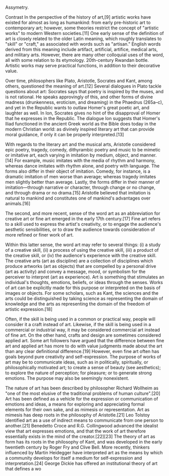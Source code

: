 Assymetry.








Contrast
In the perspective of the history of art,[9] artistic works have existed for almost as long as humankind: from early pre-historic art to contemporary art; however, some theories restrict the concept of "artistic works" to modern Western societies.[11] One early sense of the definition of art is closely related to the older Latin meaning, which roughly translates to "skill" or "craft," as associated with words such as "artisan." English words derived from this meaning include artifact, artificial, artifice, medical arts, and military arts. However, there are many other colloquial uses of the word, all with some relation to its etymology.
20th-century Rwandan bottle. Artistic works may serve practical functions, in addition to their decorative value.

Over time, philosophers like Plato, Aristotle, Socrates and Kant, among others, questioned the meaning of art.[12] Several dialogues in Plato tackle questions about art: Socrates says that poetry is inspired by the muses, and is not rational. He speaks approvingly of this, and other forms of divine madness (drunkenness, eroticism, and dreaming) in the Phaedrus (265a–c), and yet in the Republic wants to outlaw Homer's great poetic art, and laughter as well. In Ion, Socrates gives no hint of the disapproval of Homer that he expresses in the Republic. The dialogue Ion suggests that Homer's Iliad functioned in the ancient Greek world as the Bible does today in the modern Christian world: as divinely inspired literary art that can provide moral guidance, if only it can be properly interpreted.[13]

With regards to the literary art and the musical arts, Aristotle considered epic poetry, tragedy, comedy, dithyrambic poetry and music to be mimetic or imitative art, each varying in imitation by medium, object, and manner.[14] For example, music imitates with the media of rhythm and harmony, whereas dance imitates with rhythm alone, and poetry with language. The forms also differ in their object of imitation. Comedy, for instance, is a dramatic imitation of men worse than average; whereas tragedy imitates men slightly better than average. Lastly, the forms differ in their manner of imitation—through narrative or character, through change or no change, and through drama or no drama.[15] Aristotle believed that imitation is natural to mankind and constitutes one of mankind's advantages over animals.[16]

The second, and more recent, sense of the word art as an abbreviation for creative art or fine art emerged in the early 17th century.[17] Fine art refers to a skill used to express the artist's creativity, or to engage the audience's aesthetic sensibilities, or to draw the audience towards consideration of more refined or finer work of art.

Within this latter sense, the word art may refer to several things: (i) a study of a creative skill, (ii) a process of using the creative skill, (iii) a product of the creative skill, or (iv) the audience's experience with the creative skill. The creative arts (art as discipline) are a collection of disciplines which produce artworks (art as objects) that are compelled by a personal drive (art as activity) and convey a message, mood, or symbolism for the perceiver to interpret (art as experience). Art is something that stimulates an individual's thoughts, emotions, beliefs, or ideas through the senses. Works of art can be explicitly made for this purpose or interpreted on the basis of images or objects. For some scholars, such as Kant, the sciences and the arts could be distinguished by taking science as representing the domain of knowledge and the arts as representing the domain of the freedom of artistic expression.[18]

Often, if the skill is being used in a common or practical way, people will consider it a craft instead of art. Likewise, if the skill is being used in a commercial or industrial way, it may be considered commercial art instead of fine art. On the other hand, crafts and design are sometimes considered applied art. Some art followers have argued that the difference between fine art and applied art has more to do with value judgments made about the art than any clear definitional difference.[19] However, even fine art often has goals beyond pure creativity and self-expression. The purpose of works of art may be to communicate ideas, such as in politically, spiritually, or philosophically motivated art; to create a sense of beauty (see aesthetics); to explore the nature of perception; for pleasure; or to generate strong emotions. The purpose may also be seemingly nonexistent.

The nature of art has been described by philosopher Richard Wollheim as "one of the most elusive of the traditional problems of human culture".[20] Art has been defined as a vehicle for the expression or communication of emotions and ideas, a means for exploring and appreciating formal elements for their own sake, and as mimesis or representation. Art as mimesis has deep roots in the philosophy of Aristotle.[21] Leo Tolstoy identified art as a use of indirect means to communicate from one person to another.[21] Benedetto Croce and R.G. Collingwood advanced the idealist view that art expresses emotions, and that the work of art therefore essentially exists in the mind of the creator.[22][23] The theory of art as form has its roots in the philosophy of Kant, and was developed in the early twentieth century by Roger Fry and Clive Bell. More recently, thinkers influenced by Martin Heidegger have interpreted art as the means by which a community develops for itself a medium for self-expression and interpretation.[24] George Dickie has offered an institutional theory of art that defines a wo
